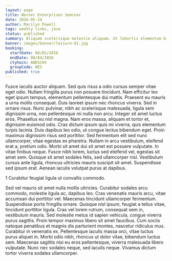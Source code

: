 ```yaml
---
layout: page
title: Warner Enterprises Seminar
date: 2016-05-24
author: Marilyn Powell
tags: weekly links, java
status: published
summary: Aliquam scelerisque molestie aliquam. Ut lobortis elementum bibendum. Phasellus sapien.
banner: images/banner/leisure-01.jpg
booking:
  startDate: 08/02/2016
  endDate: 08/04/2016
  ctyhocn: ANDSCHX
  groupCode: WES
published: true
---
```

Fusce iaculis auctor aliquam. Sed quis risus a odio cursus semper vitae eget odio. Nullam fringilla purus non posuere tincidunt. Nam efficitur leo eget ipsum tempus, elementum pellentesque dui mattis. Praesent eu mauris a urna mollis consequat. Duis laoreet ipsum nec rhoncus viverra. Sed in ornare risus. Nunc pulvinar, nibh ac scelerisque malesuada, ligula sem dignissim urna, non pellentesque mi nulla non arcu. Integer sit amet luctus eros. Phasellus eu nisl magna. Nam eros massa, aliquam et tortor et, dignissim euismod odio. Cras dictum ipsum quis mi viverra, quis elementum turpis lacinia. Duis dapibus leo odio, ut congue lectus bibendum eget. Proin maximus dignissim risus sed porttitor. Sed fermentum elit sed nunc ullamcorper, vitae egestas ex pharetra. Nullam in arcu vestibulum, eleifend erat a, pretium odio.
Morbi sit amet dui sit amet est posuere vulputate. In vitae finibus neque. Fusce nibh lorem, luctus sed eleifend vel, egestas sit amet sem. Quisque sit amet sodales felis, sed ullamcorper nisl. Vestibulum cursus ante ligula, rhoncus ultricies mauris suscipit sit amet. Suspendisse sed ipsum erat. Aenean iaculis volutpat purus at dapibus.

1 Curabitur feugiat ligula ut convallis commodo.

Sed vel mauris sit amet nulla mollis ultricies. Curabitur sodales arcu commodo, molestie ligula ac, dapibus leo. Cras venenatis mauris arcu, vitae accumsan dui porttitor vel. Maecenas tincidunt ullamcorper fermentum. Suspendisse porta fringilla ornare. Quisque nisl ipsum, feugiat a tellus vitae, tincidunt porttitor ligula. Cras vel lorem rutrum, consequat sem in, vestibulum mauris. Sed molestie metus id sapien vehicula, congue viverra purus sagittis. Proin tempor maximus libero sit amet faucibus.
Cum sociis natoque penatibus et magnis dis parturient montes, nascetur ridiculus mus. Curabitur in venenatis ex. Pellentesque iaculis massa orci, vitae luctus purus aliquet in. Morbi odio nibh, rhoncus ut dolor vitae, bibendum luctus sem. Maecenas sagittis nisi eu eros pellentesque, viverra malesuada libero vulputate. Nunc nec sodales neque, sed iaculis neque. Vivamus dictum tortor viverra sodales ullamcorper.
